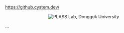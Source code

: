 https://github.cystem.dev/

<p align="center">
  <picture>
    <img alt="PLASS Lab, Dongguk University" src="https://lh6.googleusercontent.com/Bth02qugwaCLvUxCRuzlDeSjInFbMwIYLdOyWz3TiRmACFS40wf2NIPPaI6KVmDwPuT93A=w16383">
  </picture>
</p>

...

